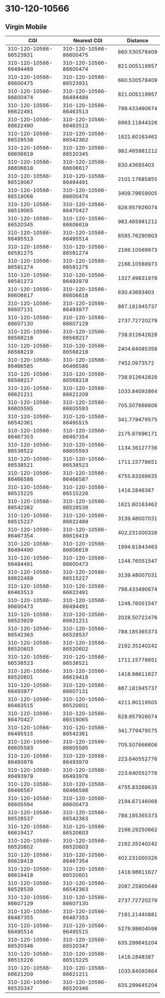 # 310-120-10566
## Virgin Mobile


| CGI | Nearest CGI | Distance |
|-----|-------------|----------|
| 310-120-10566-86523931 | 310-120-10566-86600475 | 660.530578409 |
| 310-120-10566-86494489 | 310-120-10566-86600474 | 821.005119957 |
| 310-120-10566-86600475 | 310-120-10566-86523931 | 660.530578409 |
| 310-120-10566-86600474 | 310-120-10566-86494489 | 821.005119957 |
| 310-120-10566-86622491 | 310-120-10566-86463513 | 798.433490674 |
| 310-120-10566-86622490 | 310-120-10566-86463513 | 6963.11844326 |
| 310-120-10566-86528538 | 310-120-10566-86542362 | 1621.60163462 |
| 310-120-10566-86606619 | 310-120-10566-86520345 | 982.465981212 |
| 310-120-10566-86606618 | 310-120-10566-86606617 | 630.43693403 |
| 310-120-10566-86519067 | 310-120-10566-86494491 | 2101.17685855 |
| 310-120-10566-86519066 | 310-120-10566-86600474 | 3409.79659005 |
| 310-120-10566-86519065 | 310-120-10566-86470427 | 628.957926074 |
| 310-120-10566-86520345 | 310-120-10566-86606619 | 982.465981212 |
| 310-120-10566-86495513 | 310-120-10566-86495514 | 6585.76290903 |
| 310-120-10566-86581275 | 310-120-10566-86581274 | 2166.10569973 |
| 310-120-10566-86581274 | 310-120-10566-86581275 | 2166.10569973 |
| 310-120-10566-86581273 | 310-120-10566-86493978 | 1327.49831978 |
| 310-120-10566-86606617 | 310-120-10566-86606618 | 630.43693403 |
| 310-120-10566-86607131 | 310-120-10566-86493977 | 887.181945737 |
| 310-120-10566-86607130 | 310-120-10566-86607129 | 2737.72720279 |
| 310-120-10566-86568218 | 310-120-10566-86568217 | 738.912642828 |
| 310-120-10566-86568219 | 310-120-10566-86568218 | 2404.64085358 |
| 310-120-10566-86466585 | 310-120-10566-86466586 | 7452.0973572 |
| 310-120-10566-86568217 | 310-120-10566-86568218 | 738.912642828 |
| 310-120-10566-86621211 | 310-120-10566-86621209 | 1033.84092864 |
| 310-120-10566-86605595 | 310-120-10566-86605593 | 705.507666606 |
| 310-120-10566-86542361 | 310-120-10566-86495515 | 341.779479575 |
| 310-120-10566-86467353 | 310-120-10566-86467354 | 2175.87696171 |
| 310-120-10566-86538522 | 310-120-10566-86605593 | 1134.36127736 |
| 310-120-10566-86538521 | 310-120-10566-86538523 | 1711.15778651 |
| 310-120-10566-86466586 | 310-120-10566-86466587 | 4755.83269635 |
| 310-120-10566-86515225 | 310-120-10566-86515226 | 1416.2848387 |
| 310-120-10566-86542362 | 310-120-10566-86528538 | 1621.60163462 |
| 310-120-10566-86515227 | 310-120-10566-86622489 | 3139.48007031 |
| 310-120-10566-86467354 | 310-120-10566-86619419 | 402.231000326 |
| 310-120-10566-86494490 | 310-120-10566-86606619 | 1994.61843463 |
| 310-120-10566-86494491 | 310-120-10566-86600473 | 1248.76051547 |
| 310-120-10566-86622489 | 310-120-10566-86515227 | 3139.48007031 |
| 310-120-10566-86463513 | 310-120-10566-86622491 | 798.433490674 |
| 310-120-10566-86600473 | 310-120-10566-86494491 | 1248.76051547 |
| 310-120-10566-86523929 | 310-120-10566-86621211 | 2028.50722476 |
| 310-120-10566-86542363 | 310-120-10566-86528537 | 788.185365373 |
| 310-120-10566-86520603 | 310-120-10566-86520602 | 2162.35240242 |
| 310-120-10566-86538523 | 310-120-10566-86538521 | 1711.15778651 |
| 310-120-10566-86520601 | 310-120-10566-86619418 | 1418.98611627 |
| 310-120-10566-86493977 | 310-120-10566-86607131 | 887.181945737 |
| 310-120-10566-86463515 | 310-120-10566-86520601 | 4211.90119505 |
| 310-120-10566-86470427 | 310-120-10566-86519065 | 628.957926074 |
| 310-120-10566-86495515 | 310-120-10566-86542361 | 341.779479575 |
| 310-120-10566-86605593 | 310-120-10566-86605595 | 705.507666606 |
| 310-120-10566-86493978 | 310-120-10566-86493979 | 223.640552776 |
| 310-120-10566-86493979 | 310-120-10566-86493978 | 223.640552776 |
| 310-120-10566-86466587 | 310-120-10566-86466586 | 4755.83269635 |
| 310-120-10566-86605594 | 310-120-10566-86600473 | 2194.67146068 |
| 310-120-10566-86528537 | 310-120-10566-86542363 | 788.185365373 |
| 310-120-10566-86619417 | 310-120-10566-86520603 | 2166.29250662 |
| 310-120-10566-86520602 | 310-120-10566-86520603 | 2162.35240242 |
| 310-120-10566-86619419 | 310-120-10566-86467354 | 402.231000326 |
| 310-120-10566-86619418 | 310-120-10566-86520601 | 1418.98611627 |
| 310-120-10566-86528539 | 310-120-10566-86542363 | 2087.25905649 |
| 310-120-10566-86607129 | 310-120-10566-86607130 | 2737.72720279 |
| 310-120-10566-86467355 | 310-120-10566-86467353 | 7181.21440881 |
| 310-120-10566-86495514 | 310-120-10566-86495515 | 5279.98604598 |
| 310-120-10566-86520346 | 310-120-10566-86520347 | 635.299645204 |
| 310-120-10566-86515226 | 310-120-10566-86515225 | 1416.2848387 |
| 310-120-10566-86621209 | 310-120-10566-86621211 | 1033.84092864 |
| 310-120-10566-86520347 | 310-120-10566-86520346 | 635.299645204 |
